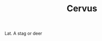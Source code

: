 ---
title: Cervus
letter: C
permalink: "/definitions/bld-cervus.html"
body: Lat. A stag or deer
published_at: '2018-07-07'
source: Black's Law Dictionary 2nd Ed (1910)
layout: post
---
